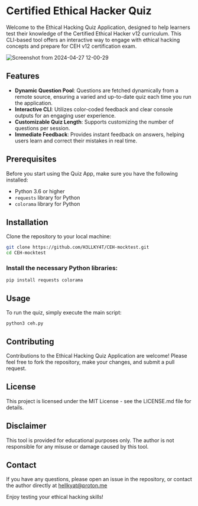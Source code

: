 # Certified Ethical Hacker Quiz

Welcome to the Ethical Hacking Quiz Application, designed to help learners test their knowledge of the Certified Ethical Hacker v12 curriculum. This CLI-based tool offers an interactive way to engage with ethical hacking concepts and prepare for CEH v12 certification exam.

![Screenshot from 2024-04-27 12-00-29](https://github.com/H3LLKY4T/CEH-mocktest/assets/141442170/7bbf93e9-0c07-4253-8752-93375fa544df)

## Features

- **Dynamic Question Pool**: Questions are fetched dynamically from a remote source, ensuring a varied and up-to-date quiz each time you run the application.
- **Interactive CLI**: Utilizes color-coded feedback and clear console outputs for an engaging user experience.
- **Customizable Quiz Length**: Supports customizing the number of questions per session.
- **Immediate Feedback**: Provides instant feedback on answers, helping users learn and correct their mistakes in real time.

## Prerequisites

Before you start using the Quiz App, make sure you have the following installed:
- Python 3.6 or higher
- `requests` library for Python
- `colorama` library for Python

## Installation

Clone the repository to your local machine:

```bash
git clone https://github.com/H3LLKY4T/CEH-mocktest.git
cd CEH-mocktest
```
### Install the necessary Python libraries:
```
pip install requests colorama
```
## Usage
To run the quiz, simply execute the main script:
```
python3 ceh.py
```
## Contributing
Contributions to the Ethical Hacking Quiz Application are welcome! Please feel free to fork the repository, make your changes, and submit a pull request.

## License
This project is licensed under the MIT License - see the LICENSE.md file for details.

## Disclaimer
This tool is provided for educational purposes only. The author is not responsible for any misuse or damage caused by this tool.

## Contact
If you have any questions, please open an issue in the repository, or contact the author directly at hellkyat@proton.me

Enjoy testing your ethical hacking skills!
